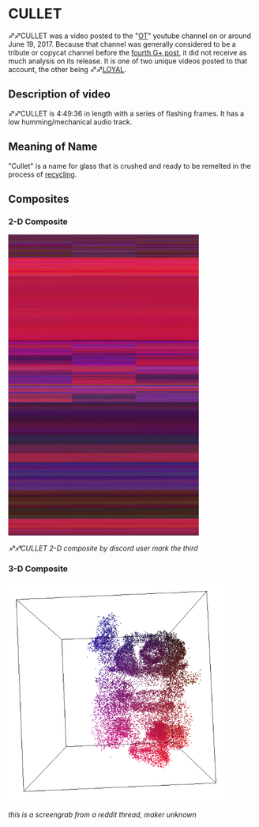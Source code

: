 # CULLET

♐♐CULLET was a video posted to the "[OT](OT "wikilink")" youtube channel
on or around June 19, 2017. Because that channel was generally
considered to be a tribute or copycat channel before the [fourth G+ post](Google_Plus#G.2B_post_4 "wikilink"), it did not receive as much
analysis on its release. It is one of two unique videos posted to that
account, the other being ♐♐[LOYAL](LOYAL "wikilink").

## Description of video

♐♐CULLET is 4:49:36 in length with a series of flashing frames. It has a
low humming/mechanical audio track.

## Meaning of Name

"Cullet" is a name for glass that is crushed and ready to be remelted in
the process of
[recycling](https://en.wikipedia.org/wiki/Glass_recycling).

## Composites

### 2-D Composite

![Cullet\_composite.png](Cullet_composite.png "Cullet_composite.png")

*♐♐CULLET 2-D composite by discord user mark the third*

### 3-D Composite

![Cullet\_3-d\_screengram\_from\_reddit.png](Cullet_3-d_screengram_from_reddit.png)

*this is a screengrab from a reddit thread, maker unknown*

